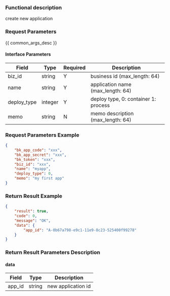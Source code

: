 ### Functional description

create new application

### Request Parameters

{{ common_args_desc }}

#### Interface Parameters

| Field       | Type      | Required  | Description |
|-------------|-----------|-----------|-------------|
| biz_id      |  string   | Y         | business id (max_length: 64)   |
| name        |  string   | Y         | application name (max_length: 64)   |
| deploy_type |  integer  | Y         | deploy type, 0: container  1: process |
| memo        |  string   | N         | memo description (max_length: 64) |

### Request Parameters Example

```json
{
    "bk_app_code": "xxx",
    "bk_app_secret": "xxx",
    "bk_token": "xxx",
    "biz_id": "xxx",
    "name": "myapp",
    "deploy_type": 0,
    "memo": "my first app"
}
```

### Return Result Example

```json
{
    "result": true,
    "code": 0,
    "message": "OK",
    "data": {
        "app_id": "A-0b67a798-e9c1-11e9-8c23-525400f99278"
    }
}
```

### Return Result Parameters Description

#### data

| Field   | Type   | Description |
|---------|--------|-------------|
| app_id  | string | new application id |
